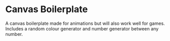 # Canvas Boilerplate

A canvas boilerplate made for animations but will also work well for games.
Includes a random colour generator and number generator between any number.
